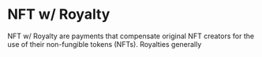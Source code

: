 # NFT w/ Royalty

NFT w/ Royalty are payments that compensate original NFT creators for the use of their non-fungible tokens (NFTs). Royalties generally  